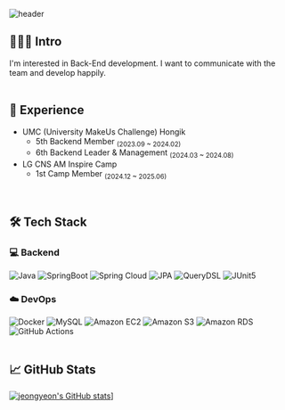 ![header](https://capsule-render.vercel.app/api?type=waving&color=gradient&customColorList=10&height=200&section=header&text=JEONGYEON's%20GITHUB&fontSize=50&animation=twinkling&frontAlignY=36)

## 🧑🏻‍💻 Intro
I'm interested in  Back-End development.
I want to communicate with the team and develop happily.
<br>
<br>

## 🚀 Experience
* UMC (University MakeUs Challenge) Hongik
  * 5th Backend Member <sub>(2023.09 ~ 2024.02)
  * 6th Backend Leader & Management <sub>(2024.03 ~ 2024.08)
* LG CNS AM Inspire Camp
  * 1st Camp Member <sub>(2024.12 ~ 2025.06)
<br>
 
## 🛠 Tech Stack
### 💻 Backend

![Java](https://img.shields.io/badge/Java-007396.svg?&style=for-the-badge&logo=OpenJDK&logoColor=white)
![SpringBoot](https://img.shields.io/badge/springboot-6DB33F?style=for-the-badge&logo=springboot&logoColor=white)
![Spring Cloud](https://img.shields.io/badge/Spring%20Cloud-6DB33F?style=for-the-badge&logo=Spring&logoColor=white)
![JPA](https://img.shields.io/badge/JPA-59666C?style=for-the-badge&logo=Hibernate&logoColor=white)
![QueryDSL](https://img.shields.io/badge/QueryDSL-43853D?style=for-the-badge)
![JUnit5](https://img.shields.io/badge/JUnit5-25A162?style=for-the-badge&logo=JUnit5&logoColor=white)

### ☁️ DevOps
![Docker](https://img.shields.io/badge/docker-%230db7ed.svg?style=for-the-badge&logo=docker&logoColor=white)
![MySQL](https://img.shields.io/badge/MySQL-4479A1?style=for-the-badge&logo=MySQL&logoColor=white)
![Amazon EC2](https://img.shields.io/badge/Amazon%20EC2-FF9900?style=for-the-badge&logo=Amazon%20EC2&logoColor=white)
![Amazon S3](https://img.shields.io/badge/Amazon%20S3-569A31?style=for-the-badge&logo=Amazon%20S3&logoColor=white)
![Amazon RDS](https://img.shields.io/badge/Amazon%20RDS-527FFF?style=for-the-badge&logo=Amazon%20RDS&logoColor=white)
![GitHub Actions](https://img.shields.io/badge/GitHub-Actions-2088FF?style=for-the-badge&logo=GitHub-Actions&logoColor=white)
<br>
<br>
 
## 📈 GitHub Stats
[![jeongyeon's GitHub stats](https://github-readme-stats.vercel.app/api?username=jeongyeon0208&&hide=stars,contribs&count_private=true&show_icons=true&&theme=radical)](https://github.com/jeongyeon0208/github-readme-stats)]



<!--
**jeongyeon0208/jeongyeon0208** is a ✨ _special_ ✨ repository because its `README.md` (this file) appears on your GitHub profile.

Here are some ideas to get you started:

- 🔭 I’m currently working on ...
- 🌱 I’m currently learning ...
- 👯 I’m looking to collaborate on ...
- 🤔 I’m looking for help with ...
- 💬 Ask me about ...
- 📫 How to reach me: ...
- 😄 Pronouns: ...
- ⚡ Fun fact: ...
-->
